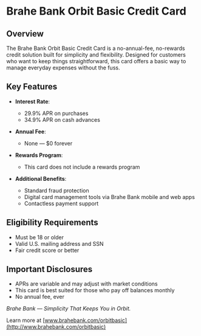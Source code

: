# Brahe Bank Orbit Basic Credit Card

## Overview

The Brahe Bank Orbit Basic Credit Card is a no-annual-fee, no-rewards credit solution built for simplicity and flexibility. Designed for customers who want to keep things straightforward, this card offers a basic way to manage everyday expenses without the fuss.

## Key Features

- **Interest Rate**:  
  - 29.9% APR on purchases  
  - 34.9% APR on cash advances

- **Annual Fee**:  
  - None — $0 forever

- **Rewards Program**:  
  - This card does not include a rewards program

- **Additional Benefits**:  
  - Standard fraud protection  
  - Digital card management tools via Brahe Bank mobile and web apps  
  - Contactless payment support

## Eligibility Requirements

- Must be 18 or older  
- Valid U.S. mailing address and SSN  
- Fair credit score or better

## Important Disclosures

- APRs are variable and may adjust with market conditions  
- This card is best suited for those who pay off balances monthly  
- No annual fee, ever

*Brahe Bank — Simplicity That Keeps You in Orbit.*

Learn more at [www.brahebank.com/orbitbasic](http://www.brahebank.com/orbitbasic)
